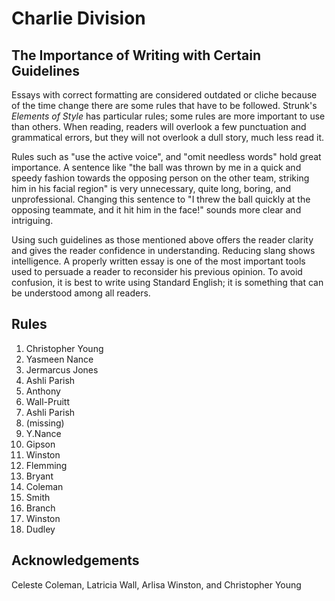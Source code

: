Charlie Division
===========
The Importance of Writing with Certain Guidelines
---------
Essays with correct formatting are considered outdated or cliche because of the time change there are some rules that have to be followed. Strunk's *Elements of Style* has particular rules; some rules are more important to use than others. When reading, readers will overlook a few punctuation and grammatical errors, but they will not overlook a dull story, much less read it.

Rules such as "use the active voice", and "omit needless words" hold great importance. A sentence like "the ball was thrown by me in a quick and speedy fashion towards the opposing person on the other team, striking him in his facial region" is very unnecessary, quite long, boring, and unprofessional. Changing this sentence to "I threw the ball quickly at the opposing teammate, and it hit him in the face!" sounds more clear and intriguing.

Using such guidelines as those mentioned above offers the reader clarity and gives the reader confidence in understanding. Reducing slang shows intelligence. A properly written essay is one of the most important tools used to persuade a reader to reconsider his previous opinion. To avoid confusion, it is best to write using Standard English; it is something that can be understood among all readers.

Rules
-----
1. Christopher Young
2. Yasmeen Nance
3. Jermarcus Jones
4. Ashli Parish
5. Anthony 
6. Wall-Pruitt
7. Ashli Parish
8. (missing)
9. Y.Nance
10. Gipson 
11. Winston 
12. Flemming 
13. Bryant
14. Coleman 
15. Smith 
16. Branch 
17. Winston 
18. Dudley 

Acknowledgements
----------------
Celeste Coleman, Latricia Wall, Arlisa Winston, and Christopher Young
